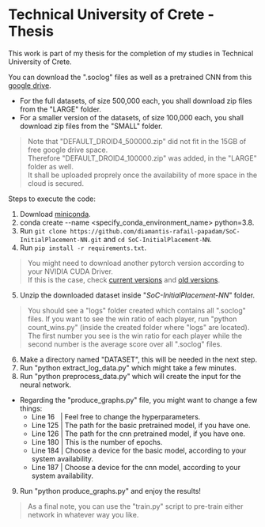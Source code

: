 # Technical University of Crete - Thesis
This work is part of my thesis for the completion of my studies in Technical University of Crete.

You can download the ".soclog" files as well as a pretrained CNN from this [google drive](https://drive.google.com/drive/folders/1y3_COABOSd1N7PeNLltROEFipIch7THJ).
- For the full datasets, of size 500,000 each, you shall download zip files from the "LARGE" folder.
- For a smaller version of the datasets, of size 100,000 each, you shall download zip files from the "SMALL" folder.

> Note that "DEFAULT_DROID4_500000.zip" did not fit in the 15GB of free google drive space.  
> Therefore "DEFAULT_DROID4_100000.zip" was added, in the "LARGE" folder as well.  
> It shall be uploaded proprely once the availability of more space in the cloud is secured.

Steps to execute the code:
1. Download [miniconda](https://docs.conda.io/projects/miniconda/en/latest).
2. conda create --name <specify_conda_environment_name> python=3.8.
3. Run `git clone https://github.com/diamantis-rafail-papadam/SoC-InitialPlacement-NN.git` and `cd SoC-InitialPlacement-NN`.
4. Run `pip install -r requirements.txt`.
> You might need to download another pytorch version according to your NVIDIA CUDA Driver.  
> If this is the case, check [current versions](https://pytorch.org/get-started/locally/) and [old versions](https://pytorch.org/get-started/previous-versions/).
5. Unzip the downloaded dataset inside "*SoC-InitialPlacement-NN*" folder.
> You should see a "logs" folder created which contains all ".soclog" files.
> If you want to see the win ratio of each player, run "python count_wins.py" (inside the created folder where "logs" are located).  
> The first number you see is the win ratio for each player while the second number is the average score over all ".soclog" files.
6. Make a directory named "DATASET", this will be needed in the next step.
7. Run "python extract_log_data.py" which might take a few minutes.
8. Run "python preprocess_data.py" which will create the input for the neural network.
- Regarding the "produce_graphs.py" file, you might want to change a few things:
  - Line 16 &nbsp; | Feel free to change the hyperparameters.
  - Line 125 | The path for the basic pretrained model, if you have one.
  - Line 126 | The path for the cnn pretrained model, if you have one.
  - Line 180 | This is the number of epochs.
  - Line 184 | Choose a device for the basic model, according to your system availability.
  - Line 187 | Choose a device for the cnn model, according to your system availability.
9. Run "python produce_graphs.py" and enjoy the results!

> As a final note, you can use the "train.py" script to pre-train either network in whatever way you like.
